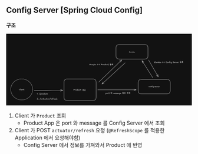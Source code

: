 ## Config Server [Spring Cloud Config]

**구조**

![config_server](./img/config_server.png)

1. Client 가 `Product` 조회
   - Product App 은 port 와 message 를 Config Server 에서 조회
2. Client 가 POST `actuator/refresh` 요청 (`@RefreshScope` 를 적용한 Application 에서 요청해야함)
   - Config Server 에서 정보를 가져와서 Product 에 반영
